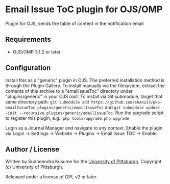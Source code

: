 # Email Issue ToC plugin for OJS/OMP

Plugin for OJS, sends the table of content in the notification email

## Requirements

* OJS/OMP 3.1.2 or later

## Configuration

Install this as a "generic" plugin in OJS.  The preferred installation method is through the Plugin Gallery.  To install manually via the filesystem, extract the contents of this archive to a "emailIssueToc" directory under "plugins/generic" in your OJS root.  To install via Git submodule, target that same directory path: `git submodule add https://github.com/shanu17/pkp-emailIssueToc plugins/generic/emailIssueToc` and `git submodule update --init --recursive plugins/generic/emailIssueToc`.  Run the upgrade script to register this plugin, e.g.: `php tools/upgrade.php upgrade`

Login as a Journal Manager and navigate to any context.  Enable the plugin via Login -> Settings -> Website -> Plugins -> Email Issue TOC -> Enable.

## Author / License

Written by Sudheendra Kusume for the [University of Pittsburgh](http://www.pitt.edu).  Copyright (c) University of Pittsburgh.

Released under a license of GPL v2 or later.
